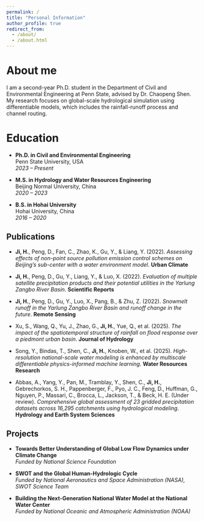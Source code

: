 ```yaml
---
permalink: /
title: "Personal Information"
author_profile: true
redirect_from: 
  - /about/
  - /about.html
---
```



About me
======
I am a second-year Ph.D. student in the Department of Civil and Environmental Engineering at Penn State, advised by Dr. Chaopeng Shen. My research focuses on global-scale hydrological simulation using differentiable models, which includes the rainfall-runoff process and channel routing. 

Education
======
- **Ph.D. in Civil and Environmental Engineering**  
  Penn State University, USA  
  *2023 – Present*

- **M.S. in Hydrology and Water Resources Engineering**  
  Beijing Normal University, China  
  *2020 – 2023*

- **B.S. in Hohai University**  
  Hohai University, China  
  *2016 – 2020*

## Publications

- **Ji, H.**, Peng, D., Fan, C., Zhao, K., Gu, Y., & Liang, Y. (2022). *Assessing effects of non-point source pollution emission control schemes on Beijing’s sub-center with a water environment model*. **Urban Climate**

- **Ji, H.**, Peng, D., Gu, Y., Liang, Y., & Luo, X. (2022). *Evaluation of multiple satellite precipitation products and their potential utilities in the Yarlung Zangbo River Basin*. **Scientific Reports**

- **Ji, H.**, Peng, D., Gu, Y., Luo, X., Pang, B., & Zhu, Z. (2022). *Snowmelt runoff in the Yarlung Zangbo River Basin and runoff change in the future*. **Remote Sensing**

- Xu, S., Wang, Q., Yu, J., Zhao, G., **Ji, H.**, Yue, Q., et al. (2025). *The impact of the spatiotemporal structure of rainfall on flood response over a piedmont urban basin*. **Journal of Hydrology**

- Song, Y., Bindas, T., Shen, C., **Ji, H.**, Knoben, W., et al. (2025). *High-resolution national-scale water modeling is enhanced by multiscale differentiable physics-informed machine learning*. **Water Resources Research**

- Abbas, A., Yang, Y., Pan, M., Tramblay, Y., Shen, C., **Ji, H.**, Gebrechorkos, S. H., Pappenberger, F., Pyo, J. C., Feng, D., Huffman, G., Nguyen, P., Massari, C., Brocca, L., Jackson, T., & Beck, H. E. (Under review). *Comprehensive global assessment of 23 gridded precipitation datasets across 16,295 catchments using hydrological modeling*. **Hydrology and Earth System Sciences**

## Projects

- **Towards Better Understanding of Global Low Flow Dynamics under Climate Change**  
  *Funded by National Science Foundation*

- **SWOT and the Global Human-Hydrologic Cycle**  
  *Funded by National Aeronautics and Space Administration (NASA), SWOT Science Team*

- **Building the Next-Generation National Water Model at the National Water Center**  
  *Funded by National Oceanic and Atmospheric Administration (NOAA)*

